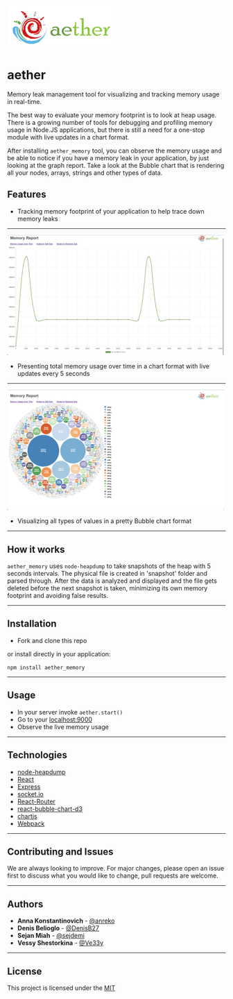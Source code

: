 <p>
  <img width="250px" src="./assets/AetherLogo01.png" />
</p>

# aether

Memory leak management tool for visualizing and tracking memory usage in real-time.

The best way to evaluate your memory footprint is to look at heap usage. There is a growing number of tools for debugging and profiling memory usage in Node.JS applications, but there is still a need for a one-stop module with live updates in a chart format.

After installing `aether_memory` tool, you can observe the memory usage and be able to notice if you have a memory leak in your application, by just looking at the graph report. Take a look at the Bubble chart that is rendering all your nodes, arrays, strings and other types of data.

## Features

- Tracking memory footprint of your application to help trace down memory leaks
---
<p>
  <img width="500px" src="./assets/ChartExample.png" />
</p>

- Presenting total memory usage over time in a chart format with live updates every 5 seconds
---
<p>
  <img width="500px" src="./assets/BubbleChartExample.png" />
</p>

- Visualizing all types of values in a pretty Bubble chart format
---
## How it works

`aether_memory` uses `node-heapdump` to take snapshots of the heap with 5 seconds intervals. The physical file is created in 'snapshot' folder and parsed through. After the data is analyzed and displayed and the file gets deleted before the next snapshot is taken, minimizing its own memory footprint and avoiding false results.

---
## Installation

- Fork and clone this repo

or install directly in your application:

```
npm install aether_memory

```
---
## Usage

- In your server invoke  `aether.start()`
- Go to your [localhost:9000](http://localhost:9000/)
- Observe the live memory usage

---
## Technologies

* [node-heapdump](https://github.com/bnoordhuis/node-heapdump)
* [React](https://github.com/facebook/react)
* [Express](https://github.com/expressjs/express)
* [socket.io](https://github.com/socketio/socket.io)
* [React-Router](https://github.com/ReactTraining/react-router)
* [react-bubble-chart-d3](https://github.com/weknowinc/react-bubble-chart-d3)
* [chartjs](https://github.com/chartjs)
* [Webpack](https://github.com/webpack/webpack)
---
## Contributing and Issues

We are always looking to improve. For major changes, please open an issue first to discuss what you would like to change, pull requests are welcome.

---
## Authors

- **Anna Konstantinovich** - [@anreko](https://github.com/anreko)
- **Denis Belioglo** - [@DenisB27](https://github.com/DenisB27)
- **Sejan Miah** - [@sejdemi](https://github.com/sejdemi)
- **Vessy Shestorkina** - [@Ve33y](https://github.com/Ve33y)
---

## License
This project is licensed under the [MIT](https://choosealicense.com/licenses/mit/)